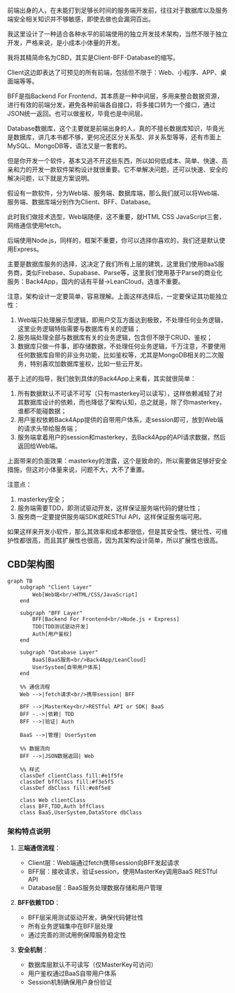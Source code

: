 前端出身的人，在未能打到足够长时间的服务端开发前，往往对于数据库以及服务端安全相关知识并不够敏感，即使去做也会漏洞百出。

我这里设计了一种适合各种水平的前端使用的独立开发技术架构，当然不限于独立开发，严格来说，是小成本小体量的开发。

我将其精简命名为CBD，其实是Client-BFF-Database的缩写。

Client这边即表达了可预见的所有前端，包括但不限于：Web、小程序、APP、桌面端等等。

BFF是指Backend For Frontend，其本质是一种中间层，多用来整合数据资源，进行有效的前端分发，避免各种前端各自接口，将多接口转为一个接口，通过JSON统一返回。也可以做鉴权，毕竟也是中间层。

Database数据库，这个主要就是前端出身的人，真的不擅长数据库知识，毕竟光是数据库，讲几本书都不够，更何况还区分关系型、非关系型等等，还有市面上MySQL、MongoDB等，语法又是一套套的。

但是你开发一个软件，基本又逃不开这些东西，所以如何低成本、简单、快速、高亲和力的开发一款软件架构设计就很重要。它不单解决问题，还可以快速、安全的解决问题，以下就是方案说明。

假设有一款软件，分为Web端、服务端、数据库端，那么我们就可以将Web端、服务端、数据库端分别作为Client、BFF、Database。

此时我们做技术选型，Web端随便，这不重要，就HTML CSS JavaScript三套，网络通信使用fetch。

后端使用Node.js，同样的，框架不重要，你可以选择你喜欢的，我们还是默认使用Express。

主要是数据库服务的选择，这决定了我们所有上层的建筑，这里我们使用BaaS服务商，类似Firebase、Supabase、Parse等，这里我们使用基于Parse的商业化服务：Back4App，国内的话有平替->LeanCloud，选谁不重要。


注意，架构设计一定要简单，容易理解。上面这样选择后，一定要保证其功能独立性：

1. Web端只处理展示型逻辑，即用户交互方面达到极致，不处理任何业务逻辑，这里业务逻辑特指需要与数据库有关的逻辑；
2. 服务端处理全部与数据库有关的业务逻辑，包含但不限于CRUD、鉴权；
3. 数据库只做一件事，即存储数据，不处理任何业务逻辑，千万注意，不要使用任何数据库自带的非业务功能，比如鉴权等，尤其是MongoDB相关的二次服务，特别喜欢加数据库鉴权，比如一些云开发。


基于上述的指导，我们放到具体的Back4App上来看，其实就很简单：

1. 所有数据默认不可读不可写（只有masterkey可以读写），这样依赖减轻了对其数据库设计的依赖，而也降低了架构认知，总之就是，除了你masterkey，谁都不能碰数据；
2. 用户鉴权依赖Back4App提供的自带用户体系，走session即可，放到Web端的请求头带给服务端；
3. 服务端拿着用户的session和masterkey，去Back4App的API请求数据，然后返回给Web端。

上面带来的负面效果：masterkey的泄露，这个是致命的，所以需要做足够好安全措施，但这对小体量来说，问题不大，大不了重置。

注意点：

1. masterkey安全；
2. 服务端需要TDD，即测试驱动开发，这样保证服务端代码的健壮性；
3. 服务商一定要提供服务端SDK或RESTful API，这样保证服务端可用。

如果这样来开发小软件，那么其效率和成本都很低，但是其安全性、健壮性、可维护性都很高，而且其扩展性也很高，因为其架构设计简单，所以扩展性也很高。

## CBD架构图

```mermaid
graph TB
    subgraph "Client Layer"
        Web[Web端<br/>HTML/CSS/JavaScript]
    end
    
    subgraph "BFF Layer"
        BFF[Backend For Frontend<br/>Node.js + Express]
        TDD[TDD测试驱动开发]
        Auth[用户鉴权]
    end
    
    subgraph "Database Layer"
        BaaS[BaaS服务<br/>Back4App/LeanCloud]
        UserSystem[自带用户体系]
    end
    
    %% 通信流程
    Web -->|fetch请求<br/>携带session| BFF
    
    BFF -->|MasterKey<br/>RESTful API or SDK| BaaS
    BFF -.->|依赖| TDD
    BFF -->|验证| Auth
    
    BaaS -->|管理| UserSystem
    
    %% 数据流向
    BFF -->|JSON数据返回| Web
    
    %% 样式
    classDef clientClass fill:#e1f5fe
    classDef bffClass fill:#f3e5f5
    classDef dbClass fill:#e8f5e8
    
    class Web clientClass
    class BFF,TDD,Auth bffClass
    class BaaS,UserSystem,DataStore dbClass
```

### 架构特点说明

1. **三端通信流程**：
   - Client层：Web端通过fetch携带session向BFF发起请求
   - BFF层：接收请求，验证session，使用MasterKey调用BaaS RESTful API
   - Database层：BaaS服务处理数据存储和用户管理

2. **BFF依赖TDD**：
   - BFF层采用测试驱动开发，确保代码健壮性
   - 所有业务逻辑集中在BFF层处理
   - 通过完善的测试用例保障服务稳定性

3. **安全机制**：
   - 数据库层默认不可读写（仅MasterKey可访问）
   - 用户鉴权通过BaaS自带用户体系
   - Session机制确保用户身份验证
